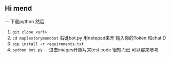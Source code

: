 ## Hi mend
--
下载python 然后
1. `git clone <url>`
2. `cd maplestorymendbot` 右键bot.py 用notepad来开 输入你的Token 和chatID 
3. `pip install -r requirements.txt`
4. `python bot.py`
--
进去images开照片来test
code 很短而已 可以那来参考
